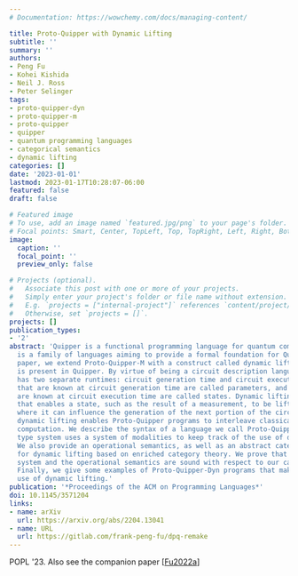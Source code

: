 ```yaml
---
# Documentation: https://wowchemy.com/docs/managing-content/

title: Proto-Quipper with Dynamic Lifting
subtitle: ''
summary: ''
authors:
- Peng Fu
- Kohei Kishida
- Neil J. Ross
- Peter Selinger
tags:
- proto-quipper-dyn
- proto-quipper-m
- proto-quipper
- quipper
- quantum programming languages
- categorical semantics
- dynamic lifting
categories: []
date: '2023-01-01'
lastmod: 2023-01-17T10:28:07-06:00
featured: false
draft: false

# Featured image
# To use, add an image named `featured.jpg/png` to your page's folder.
# Focal points: Smart, Center, TopLeft, Top, TopRight, Left, Right, BottomLeft, Bottom, BottomRight.
image:
  caption: ''
  focal_point: ''
  preview_only: false

# Projects (optional).
#   Associate this post with one or more of your projects.
#   Simply enter your project's folder or file name without extension.
#   E.g. `projects = ["internal-project"]` references `content/project/deep-learning/index.md`.
#   Otherwise, set `projects = []`.
projects: []
publication_types:
- '2'
abstract: 'Quipper is a functional programming language for quantum computing. Proto-Quipper
  is a family of languages aiming to provide a formal foundation for Quipper. In this
  paper, we extend Proto-Quipper-M with a construct called dynamic lifting, which
  is present in Quipper. By virtue of being a circuit description language, Proto-Quipper
  has two separate runtimes: circuit generation time and circuit execution time. Values
  that are known at circuit generation time are called parameters, and values that
  are known at circuit execution time are called states. Dynamic lifting is an operation
  that enables a state, such as the result of a measurement, to be lifted to a parameter,
  where it can influence the generation of the next portion of the circuit. As a result,
  dynamic lifting enables Proto-Quipper programs to interleave classical and quantum
  computation. We describe the syntax of a language we call Proto-Quipper-Dyn. Its
  type system uses a system of modalities to keep track of the use of dynamic lifting.
  We also provide an operational semantics, as well as an abstract categorical semantics
  for dynamic lifting based on enriched category theory. We prove that both the type
  system and the operational semantics are sound with respect to our categorical semantics.
  Finally, we give some examples of Proto-Quipper-Dyn programs that make essential
  use of dynamic lifting.'
publication: '*Proceedings of the ACM on Programming Languages*'
doi: 10.1145/3571204
links:
- name: arXiv
  url: https://arxiv.org/abs/2204.13041
- name: URL
  url: https://gitlab.com/frank-peng-fu/dpq-remake
---
```

POPL '23. Also see the companion paper [[Fu2022a](../Fu2022a)]